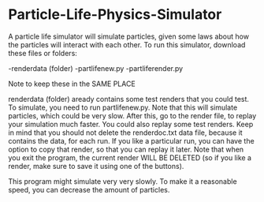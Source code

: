 # Particle-Life-Physics-Simulator
A particle life simulator will simulate particles, given some laws about how the particles will interact with each other.
To run this simulator, download these files or folders:

-renderdata (folder)
-partlifenew.py
-partliferender.py

Note to keep these in the SAME PLACE

renderdata (folder) aready contains some test renders that you could test. To simulate, you need to run partlifenew.py. Note that this will simulate particles, 
which could be very slow. After this, go to the render file, to replay your simulation much faster. You could also replay some test renders. Keep in mind that 
you should not delete the renderdoc.txt data file, because it contains the data, for each run. If you like a particular run, you can have the option to copy
that render, so that you can replay it later. Note that when you exit the program, the current render WILL BE DELETED (so if you like a render, make sure
to save it using one of the buttons). 

This program might simulate very very slowly. To make it a reasonable speed, you can decrease the amount of particles.
